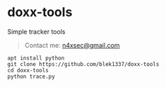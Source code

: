 # doxx-tools
Simple tracker tools

> Contact me: n4xsec@gmail.com

```
apt install python
git clone https://github.com/blek1337/doxx-tools
cd doxx-tools
python trace.py
```
